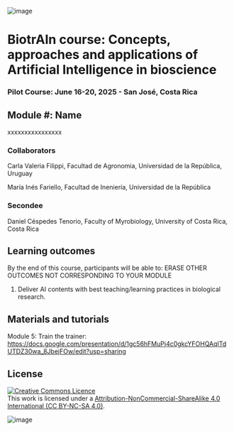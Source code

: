 ![image](https://github.com/user-attachments/assets/c8f408d4-3f11-4c67-a3b6-7c4442f410e3)

# BiotrAIn course: Concepts, approaches and applications of Artificial Intelligence in bioscience

### Pilot Course: June 16-20, 2025 - San José, Costa Rica

## Module #: Name

xxxxxxxxxxxxxxxx

### Collaborators

Carla Valeria Filippi, Facultad de Agronomia, Universidad de la República, Uruguay

María Inés Fariello, Facultad de Ineniería, Universidad de la República

### Secondee

Daniel Céspedes Tenorio, Faculty of Myrobiology, University of Costa Rica, Costa Rica

## Learning outcomes
By the end of this course, participants will be able to: ERASE OTHER OUTCOMES NOT CORRESPONDING TO YOUR MODULE
    
1. Deliver AI contents with best teaching/learning practices in biological research.
   
## Materials and tutorials

Module 5: Train the trainer: https://docs.google.com/presentation/d/1gc56hFMuPj4c0gkcYFOHQAqITdUTDZ30wa_8JbejFOw/edit?usp=sharing

## License
<a rel="license" href="http://creativecommons.org/licenses/by/4.0/"><img alt="Creative Commons Licence" style="border-width:0" src="https://i.creativecommons.org/l/by-nc-sa/4.0/88x31.png" /></a><br />This work is licensed under a <a rel="license" href="https://creativecommons.org/licenses/by-nc-sa/4.0/">Attribution-NonCommercial-ShareAlike 4.0 International (CC BY-NC-SA 4.0)</a>.

![image](https://github.com/user-attachments/assets/33d0775f-902c-4a0c-8bbc-6a7c7947a132)
